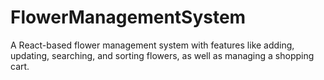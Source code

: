 # FlowerManagementSystem
A React-based flower management system with features like adding, updating, searching, and sorting flowers, as well as managing a shopping cart.
